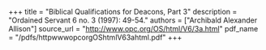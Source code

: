 +++
title = "Biblical Qualifications for Deacons, Part 3"
description = "Ordained Servant 6 no. 3 (1997): 49-54."
authors = ["Archibald Alexander Allison"]
source_url = "http://www.opc.org/OS/html/V6/3a.html"
pdf_name = "/pdfs/httpwwwopcorgOShtmlV63ahtml.pdf"
+++
